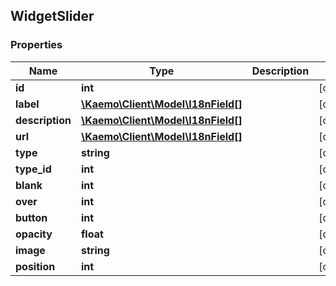 ## WidgetSlider

### Properties
Name | Type | Description | Notes
------------ | ------------- | ------------- | -------------
**id** | **int** |  | [optional] 
**label** | [**\Kaemo\Client\Model\I18nField[]**](#I18nField) |  | [optional] 
**description** | [**\Kaemo\Client\Model\I18nField[]**](#I18nField) |  | [optional] 
**url** | [**\Kaemo\Client\Model\I18nField[]**](#I18nField) |  | [optional] 
**type** | **string** |  | [optional] 
**type_id** | **int** |  | [optional] 
**blank** | **int** |  | [optional] 
**over** | **int** |  | [optional] 
**button** | **int** |  | [optional] 
**opacity** | **float** |  | [optional] 
**image** | **string** |  | [optional] 
**position** | **int** |  | [optional] 


